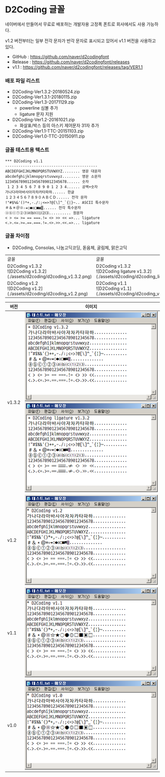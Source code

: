 # D2Coding 글꼴

네이버에서 만들어서 무료로 배포하는 개발자용 고정폭 폰트로 회사에서도 사용 가능하다.

v1.2 버전부터는 일부 전각 문자가 반각 문자로 표시되고 있어서 v1.1 버전을 사용하고 있다.

- GitHub : https://github.com/naver/d2codingfont
- Release : https://github.com/naver/d2codingfont/releases
- v1.1 : https://github.com/naver/d2codingfont/releases/tag/VER1.1


### 배포 파일 리스트
- D2Coding-Ver1.3.2-20180524.zip
- D2Coding-Ver1.3.1-20180115.zip
- D2Coding-Ver1.3-20171129.zip
    - powerline 심볼 추가
    - ligature 문자 지원
- D2Coding-Ver1.2-20161021.zip
    - 화살표/박스 등의 아스키 제어문자 31자 추가
- D2Coding-Ver1.1-TTC-20151103.zip
- D2Coding-Ver1.0-TTC-20150911.zip


### 글꼴 테스트용 텍스트
```
*** D2Coding v1.1
------------------------------------------
ABCDEFGHIJKLMNOPQRSTUVWXYZ........ 영문 대문자
abcdefghijklmnopqrstuvwxyz........ 영문 소문자
1234567890123456789012345678...... 숫자
 1 2 3 4 5 6 7 8 9 0 1 2 3 4...... 공백+숫자
가나다라마바사아자차카타파하...... 한글
１２３４５６７８９０ＡＢＣＤ...... 전각 문자
!"#$%&'()*+,-./:;<=>?@[\]^_`{|}~.. ASCII 특수문자
＃＆＊＠※☆★○●◎□■▣▒...... 전각 특수문자
ⓐⓑⓒ①②③⒜⒝⒞⑴⑵⑶.......... 원문자
< > <= >= == ===.!= <> >> << =>... ligature
<.>.<=.>=.==.===.!=.<>.>>.<<.=>... ligature
```


### 글꼴 차이점
- D2Coding, Consolas, 나눔고딕코딩, 돋움체, 굴림체, 맑은고딕

<table>
<tr>
    <td>글꼴</td>
    <td>글꼴</td>
</tr>
<tr>
    <td>
D2Coding v1.3.2<br>
![D2Coding v1.3.2](./assets/d2coding/d2coding_v1.3.2.png)
    </td>
    <td>
D2Coding v1.3.2<br>
![D2Coding ligature v1.3.2](./assets/d2coding/d2coding_ligature_v1.3.2.png)
    </td>
</tr>
<tr>
    <td>
D2Coding v1.2<br>
![D2Coding v1.2](./assets/d2coding/d2coding_v1.2.png)
    </td>
    <td>
D2Coding v1.1<br>
![D2Coding v1.1](./assets/d2coding/d2coding_v1.1.png)
    </td>
</tr>
</table>

| 버전         | 이미지                     |
| ------------ | -------------------------- |
| v1.3.2       | ![D2Coding v1.3.2](./assets/d2coding/d2coding_v1.3.2.png) ![D2Coding ligature v1.3.2](./assets/d2coding/d2coding_ligature_v1.3.2.png) |
| v1.2         | ![D2Coding v1.2](./assets/d2coding/d2coding_v1.2.png) |
| v1.1         | ![D2Coding v1.2](./assets/d2coding/d2coding_v1.1.png) |
| v1.0         | ![D2Coding v1.2](./assets/d2coding/d2coding_v1.0.png) |

